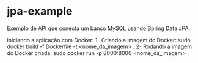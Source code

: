 # jpa-example
Exemplo de API que conecta um banco MySQL usando Spring Data JPA.

Iniciando a aplicação com Docker:
1- Criando a imagem do Docker:
  sudo docker build -f Dockerfile -t <nome_da_imagem> .
2- Rodando a imagem do Docker criada:
  sudo docker run -p 8000:8000 <nome_da_imagem>


